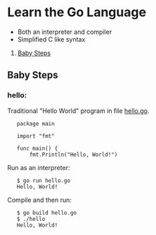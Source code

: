 # Learn the Go Language
* Both an interpreter and compiler
* Simplified C like syntax
1. [Baby Steps](#baby-steps) 

## Baby Steps
### hello:
Traditional "Hello World" program in file
[hello.go](babysteps/hello.go).
```
   package main
   
   import "fmt"
   
   func main() {
       fmt.Println("Hello, World!")
  ```
Run as an interpreter:
```
   $ go run hello.go                     
   Hello, World!
```
Compile and then run:
```
   $ go build hello.go
   $ ./hello
   Hello, World!
```

